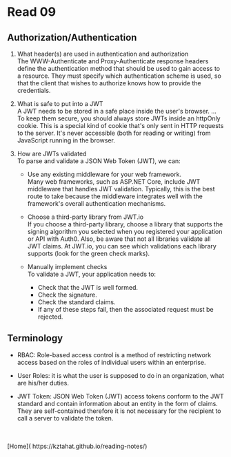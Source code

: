 # Read 09

## Authorization/Authentication

1. What header(s) are used in authentication and authorization<br />
    The WWW-Authenticate and Proxy-Authenticate response headers define the authentication method that should be used to gain access to a resource. They must specify which authentication scheme is used, so that the client that wishes to authorize knows how to provide the credentials.<br />

2. What is safe to put into a JWT<br />
    A JWT needs to be stored in a safe place inside the user's browser. ... To keep them secure, you should always store JWTs inside an httpOnly cookie. This is a special kind of cookie that's only sent in HTTP requests to the server. It's never accessible (both for reading or writing) from JavaScript running in the browser.<br />

3. How are JWTs validated<br />
    To parse and validate a JSON Web Token (JWT), we can:
    - Use any existing middleware for your web framework.<br />
        Many web frameworks, such as ASP.NET Core, include JWT middleware that handles JWT validation. Typically, this is the best route to take because the middleware integrates well with the framework's overall authentication mechanisms.<br />

    - Choose a third-party library from JWT.io<br />
        If you choose a third-party library, choose a library that supports the signing algorithm you selected when you registered your application or API with Auth0. Also, be aware that not all libraries validate all JWT claims. At JWT.io, you can see which validations each library supports (look for the green check marks).<br />

    - Manually implement checks <br />
        To validate a JWT, your application needs to:<br />
        - Check that the JWT is well formed.
        - Check the signature.
        - Check the standard claims.
        - If any of these steps fail, then the associated request must be rejected.

## Terminology

- RBAC: Role-based access control is a method of restricting network access based on the roles of individual users within an enterprise.<br />

- User Roles: it is what the user is supposed to do in an organization, what are his/her duties.<br />

- JWT Token: JSON Web Token (JWT) access tokens conform to the JWT standard and contain information about an entity in the form of claims. They are self-contained therefore it is not necessary for the recipient to call a server to validate the token.<br />

<br />
<br />
[Home]( https://kztahat.github.io/reading-notes/)